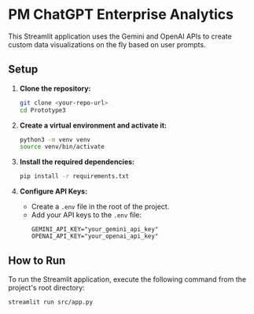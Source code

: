 # PM ChatGPT Enterprise Analytics

This Streamlit application uses the Gemini and OpenAI APIs to create custom data visualizations on the fly based on user prompts.

## Setup

1.  **Clone the repository:**
    ```bash
    git clone <your-repo-url>
    cd Prototype3
    ```

2.  **Create a virtual environment and activate it:**
    ```bash
    python3 -m venv venv
    source venv/bin/activate
    ```

3.  **Install the required dependencies:**
    ```bash
    pip install -r requirements.txt
    ```

4.  **Configure API Keys:**
    - Create a `.env` file in the root of the project.
    - Add your API keys to the `.env` file:
      ```
      GEMINI_API_KEY="your_gemini_api_key"
      OPENAI_API_KEY="your_openai_api_key"
      ```

## How to Run

To run the Streamlit application, execute the following command from the project's root directory:

```bash
streamlit run src/app.py
```
